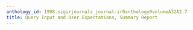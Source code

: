```yaml
---
anthology_id: 1998.sigirjournals_journal-ir0anthology0volumeA32A2.7
title: Query Input and User Expectations, Summary Report
---
```

